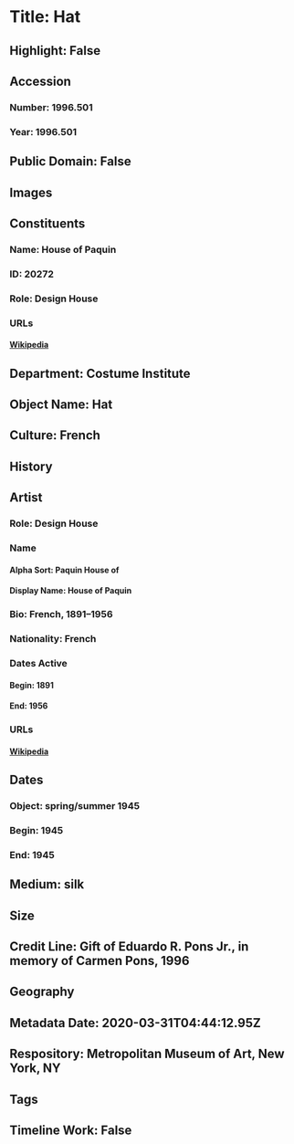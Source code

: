 # Title: Hat
## Highlight: False
## Accession
### Number: 1996.501
### Year: 1996.501
## Public Domain: False
## Images
## Constituents
### Name: House of Paquin
### ID: 20272
### Role: Design House
### URLs
#### [Wikipedia](https://www.wikidata.org/wiki/Q18088949)
## Department: Costume Institute
## Object Name: Hat
## Culture: French
## History
## Artist
### Role: Design House
### Name
#### Alpha Sort: Paquin House of
#### Display Name: House of Paquin
### Bio: French, 1891–1956
### Nationality: French
### Dates Active
#### Begin: 1891
#### End: 1956
### URLs
#### [Wikipedia](https://www.wikidata.org/wiki/Q18088949)
## Dates
### Object: spring/summer 1945
### Begin: 1945
### End: 1945
## Medium: silk
## Size
## Credit Line: Gift of Eduardo R. Pons Jr., in memory of Carmen Pons, 1996
## Geography
## Metadata Date: 2020-03-31T04:44:12.95Z
## Respository: Metropolitan Museum of Art, New York, NY
## Tags
## Timeline Work: False